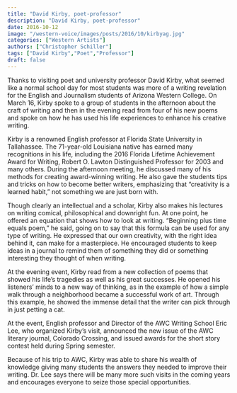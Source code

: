 ```yaml
---
title: "David Kirby, poet-professor"
description: "David Kirby, poet-professor"
date: 2016-10-12
image: "/western-voice/images/posts/2016/10/kirbyag.jpg"
categories: ["Western Artists"]
authors: ["Christopher Schiller"]
tags: ["David Kirby","Poet","Professor"]
draft: false
---
```

Thanks to visiting poet and university professor David Kirby, what seemed like a normal school day for most students was more of a writing revelation for the English and Journalism students of Arizona Western College. On March 16, Kirby spoke to a group of students in the afternoon about the craft of writing and then in the evening read from four of his new poems and spoke on how he has used his life experiences to enhance his creative writing.

Kirby is a renowned English professor at Florida State University in Tallahassee. The 71-year-old Louisiana native has earned many recognitions in his life, including the 2016 Florida Lifetime Achievement Award for Writing, Robert O. Lawton Distinguished Professor for 2003 and many others. During the afternoon meeting, he discussed many of his methods for creating award-winning writing. He also gave the students tips and tricks on how to become better writers, emphasizing that “creativity is a learned habit,” not something we are just born with.

Though clearly an intellectual and a scholar, Kirby also makes his lectures on writing comical, philosophical and downright fun. At one point, he offered an equation that shows how to look at writing. “Beginning plus time equals poem,” he said, going on to say that this formula can be used for any type of writing. He expressed that our own creativity, with the right idea behind it, can make for a masterpiece. He encouraged students to keep ideas in a journal to remind them of something they did or something interesting they thought of when writing.

At the evening event, Kirby read from a new collection of poems that showed his life’s tragedies as well as his great successes. He opened his listeners’ minds to a new way of thinking, as in the example of how a simple walk through a neighborhood became a successful work of art. Through this example, he showed the immense detail that the writer can pick through in just petting a cat.

At the event, English professor and Director of the AWC Writing School Eric Lee, who organized Kirby’s visit, announced the new issue of the AWC literary journal, Colorado Crossing, and issued awards for the short story contest held during Spring semester.

Because of his trip to AWC, Kirby was able to share his wealth of knowledge giving many students the answers they needed to improve their writing. Dr. Lee says there will be many more such visits in the coming years and encourages everyone to seize those special opportunities.